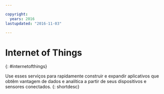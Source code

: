 ```yaml
---

copyright:
  years: 2016
lastupdated: "2016-11-03"

---
```


# Internet of Things
{: #internetofthings}

Use esses serviços para rapidamente construir e expandir aplicativos que obtêm vantagem de dados e analítica a partir de seus dispositivos e sensores conectados.
{: shortdesc}
